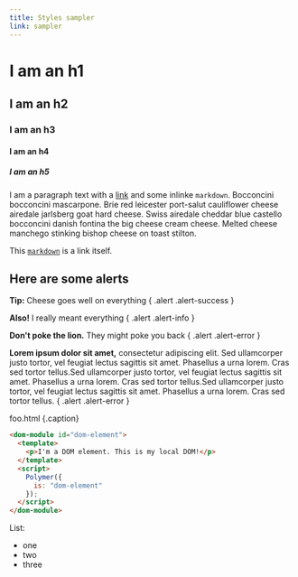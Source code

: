 ```yaml
---
title: Styles sampler
link: sampler
---
```


<!-- toc -->

# I am an h1

## I am an h2

### I am an h3

#### I am an h4

##### I am an h5

I am a paragraph text with a [link]() and some inlinke `markdown`.
Bocconcini bocconcini mascarpone. Brie red leicester port-salut cauliflower cheese airedale jarlsberg goat hard cheese. Swiss airedale cheddar blue castello bocconcini danish fontina the big cheese cream cheese. Melted cheese manchego stinking bishop cheese on toast stilton.

This [`markdown`]() is a link itself.

## Here are some alerts

**Tip:** Cheese goes well on everything
{ .alert .alert-success }

**Also!** I really meant everything
{ .alert .alert-info }

**Don't poke the lion.** They might poke you back
{ .alert .alert-error }

**Lorem ipsum dolor sit amet,** consectetur adipiscing elit. Sed ullamcorper justo tortor, vel feugiat lectus sagittis sit amet. Phasellus a urna lorem. Cras sed tortor tellus.Sed ullamcorper justo tortor, vel feugiat lectus sagittis sit amet. Phasellus a urna lorem. Cras sed tortor tellus.Sed ullamcorper justo tortor, vel feugiat lectus sagittis sit amet. Phasellus a urna lorem. Cras sed tortor tellus.
{ .alert .alert-error }


foo.html {.caption}
```html
<dom-module id="dom-element">
  <template>
    <p>I'm a DOM element. This is my local DOM!</p>
  </template>
  <script>
    Polymer({
      is: "dom-element"
    });
  </script>
</dom-module>
```

List:

- one
- two
- three
